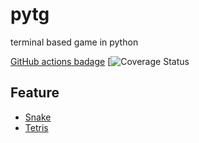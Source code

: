 # pytg
terminal based game in python

[GitHub actions badage]()
[![Coverage Status]()

## Feature
- [Snake]()
- [Tetris]()

